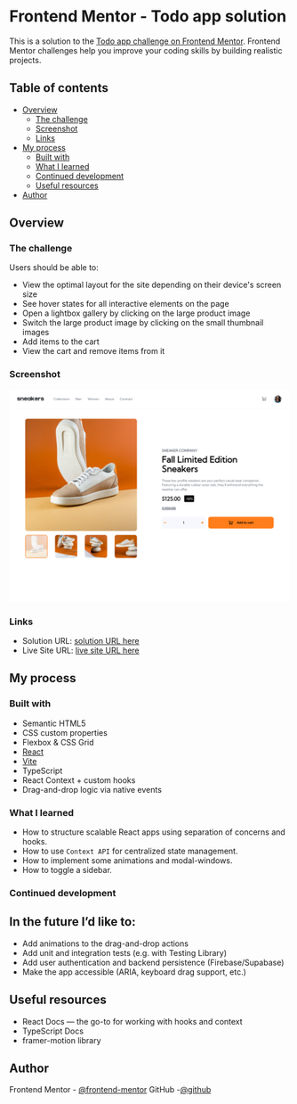 # Frontend Mentor - Todo app solution

This is a solution to the [Todo app challenge on Frontend Mentor](https://www.frontendmentor.io/challenges/ecommerce-product-page-UPsZ9MJp6). Frontend Mentor challenges help you improve your coding skills by building realistic projects.

## Table of contents

- [Overview](#overview)
  - [The challenge](#the-challenge)
  - [Screenshot](#screenshot)
  - [Links](#links)
- [My process](#my-process)
  - [Built with](#built-with)
  - [What I learned](#what-i-learned)
  - [Continued development](#continued-development)
  - [Useful resources](#useful-resources)
- [Author](#author)

## Overview

### The challenge

Users should be able to:

- View the optimal layout for the site depending on their device's screen size
- See hover states for all interactive elements on the page
- Open a lightbox gallery by clicking on the large product image
- Switch the large product image by clicking on the small thumbnail images
- Add items to the cart
- View the cart and remove items from it

### Screenshot

![](./screenshot.png)

### Links

- Solution URL: [solution URL here](https://www.frontendmentor.io/solutions/sneakers-product-page-with-react-vite-ts-6QEtMs5vtl)
- Live Site URL: [live site URL here](https://sneakers-product-page-react-f8xec0vx0-andrei-pavlovs-projects.vercel.app/)

## My process

### Built with

- Semantic HTML5
- CSS custom properties
- Flexbox & CSS Grid
- [React](https://reactjs.org/)
- [Vite](https://vitejs.dev/)
- TypeScript
- React Context + custom hooks
- Drag-and-drop logic via native events

### What I learned

- How to structure scalable React apps using separation of concerns and hooks.
- How to use `Context API` for centralized state management.
- How to implement some animations and modal-windows.
- How to toggle a sidebar.

### Continued development

## In the future I’d like to:

- Add animations to the drag-and-drop actions
- Add unit and integration tests (e.g. with Testing Library)
- Add user authentication and backend persistence (Firebase/Supabase)
- Make the app accessible (ARIA, keyboard drag support, etc.)

## Useful resources

- React Docs — the go-to for working with hooks and context
- TypeScript Docs
- framer-motion library

## Author

Frontend Mentor - [@frontend-mentor](https://www.frontendmentor.io/profile/PavAndrei)
GitHub -[@github](https://github.com/PavAndrei)
